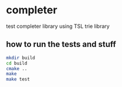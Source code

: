 # completer
test completer library using TSL trie library

## how to run the tests and stuff
```bash
mkdir build
cd build
cmake ..
make
make test
```
